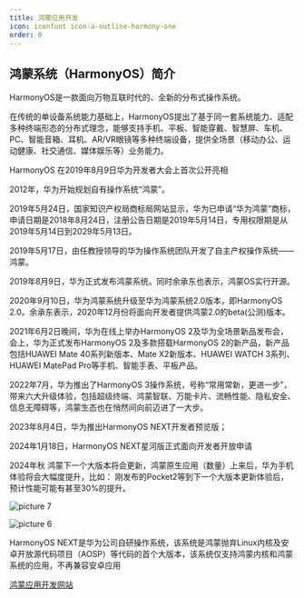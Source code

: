 ```yaml
---
title: 鸿蒙应用开发
icon: iconfont icon-a-outline-harmony-one
order: 0
---
```




## 鸿蒙系统（HarmonyOS）简介



HarmonyOS是一款面向万物互联时代的、全新的分布式操作系统。

在传统的单设备系统能力基础上，HarmonyOS提出了基于同一套系统能力、适配多种终端形态的分布式理念，能够支持手机、平板、智能穿戴、智慧屏、车机、PC、智能音箱、耳机、AR/VR眼镜等多种终端设备，提供全场景（移动办公、运动健康、社交通信、媒体娱乐等）业务能力。

HarmonyOS 在2019年8月9日华为开发者大会上首次公开亮相

2012年，华为开始规划自有操作系统“鸿蒙”。

2019年5月24日，国家知识产权局商标局网站显示，华为已申请“华为鸿蒙”商标，申请日期是2018年8月24日，注册公告日期是2019年5月14日，专用权限期是从2019年5月14日到2029年5月13日。

2019年5月17日，由任教授领导的华为操作系统团队开发了自主产权操作系统——鸿蒙。

2019年8月9日，华为正式发布鸿蒙系统。同时余承东也表示，鸿蒙OS实行开源。

2020年9月10日，华为鸿蒙系统升级至华为鸿蒙系统2.0版本，即HarmonyOS 2.0。余承东表示，2020年12月份将面向开发者提供鸿蒙2.0的beta(公测)版本。

2021年6月2日晚间，华为在线上举办HarmonyOS 2及华为全场景新品发布会，会上，华为正式发布HarmonyOS 2及多款搭载HarmonyOS 2的新产品，新产品包括HUAWEI Mate 40系列新版本、Mate X2新版本、HUAWEI WATCH 3系列、HUAWEI MatePad Pro等手机、智能手表、平板产品。

2022年7月，华为推出了HarmonyOS 3操作系统，号称“常用常新，更进一步”，带来六大升级体验，包括超级终端、鸿蒙智联、万能卡片、流畅性能、隐私安全、信息无障碍等，鸿蒙生态也在悄然间向前迈进了一大步。


2023年8月4日，华为推出HarmonyOS NEXT开发者预览版；

2024年1月18日，HarmonyOS NEXT星河版正式面向开发者开放申请

2024年秋 鸿蒙下一个大版本将会更新，鸿蒙原生应用（数量）上来后，华为手机体验将会大幅度提升，比如： 刚发布的Pocket2等到下一个大版本更新体验后，预计性能可能有甚至30%的提升。

![picture 7](https://oss.docs.z-xin.net/fc9507b4a6f2627a8a87fc982b2be0a01c7253ae2d82d9fe206dacb7d4e22db7.png)  

![picture 6](https://oss.docs.z-xin.net/fa5c8545512c69ff56ea8b5b1370835e54839a2f2082d134169de04c528f6b49.png)  





HarmonyOS NEXT是华为公司自研操作系统，该系统是鸿蒙抛弃Linux内核及安卓开放源代码项目（AOSP）等代码的首个大版本，该系统仅支持鸿蒙内核和鸿蒙系统的应用，不再兼容安卓应用

[鸿蒙应用开发网站](https://developer.huawei.com/consumer/cn/doc/harmonyos-guides-V2/1_1_u5feb_u901f_u5165_u95e8-0000001478340845-V2?catalogVersion=V2)
